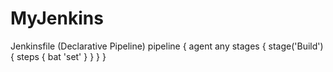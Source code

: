# MyJenkins

Jenkinsfile (Declarative Pipeline)
pipeline {
    agent any
    stages {
        stage('Build') {
            steps {
                bat 'set'
            }
        }
    }
}
